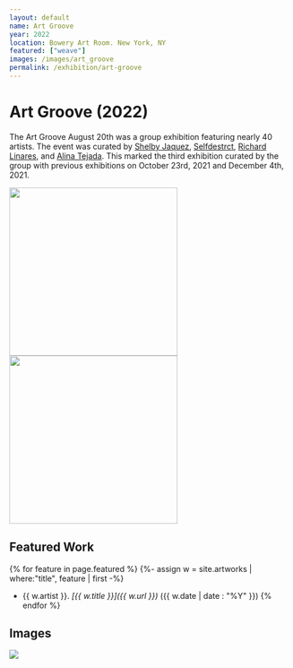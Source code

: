 ```yaml
---
layout: default
name: Art Groove
year: 2022
location: Bowery Art Room. New York, NY
featured: ["weave"]
images: /images/art_groove
permalink: /exhibition/art-groove
---
```

# Art Groove (2022)

The Art Groove August 20th was a group exhibition featuring nearly 40 artists.
The event was curated by [Shelby Jaquez](https://www.cottonisdead.com),
[Selfdestrct](https://selfdestrct.com),
[Richard Linares](https://www.instagram.com/itsrickasso/), and
[Alina Tejada](https://www.instagram.com/cocalina11/). This marked the third
exhibition curated by the group with previous exhibitions on October 23rd, 2021
and December 4th, 2021.

<img src="{{ page.images }}/flyer_date.jpeg" width="300"/>
<img src="{{ page.images }}/flyer_artists.jpeg" width="300"/>

## Featured Work

{% for feature in page.featured %}
{%- assign w = site.artworks | where:"title", feature | first -%}
- {{ w.artist }}. *[{{ w.title }}]({{ w.url }})* ({{ w.date | date : "%Y" }})
{% endfor %}

## Images

<img src="{{ page.images }}/prints.jpeg"/>
